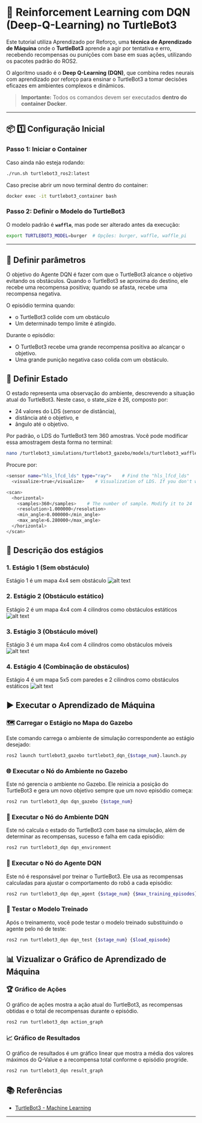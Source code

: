# 🔁 Reinforcement Learning com DQN (Deep-Q-Learning) no TurtleBot3

Este tutorial utiliza Aprendizado por Reforço, uma **técnica de Aprendizado de Máquina** onde o **TurtleBot3** aprende a agir por tentativa e erro, recebendo recompensas ou punições com base em suas ações, utilizando os pacotes padrão do ROS2.

O algoritmo usado é o **Deep Q-Learning (DQN)**, que combina redes neurais com aprendizado por reforço para ensinar o TurtleBot3 a tomar decisões eficazes em ambientes complexos e dinâmicos.

> **Importante:** Todos os comandos devem ser executados **dentro do container Docker**.

---

## 📦 1️⃣ Configuração Inicial

### **Passo 1: Iniciar o Container**
Caso ainda não esteja rodando:
```bash
./run.sh turtlebot3_ros2:latest
```
Caso precise abrir um novo terminal dentro do container:
```bash
docker exec -it turtlebot3_container bash
```
### **Passo 2: Definir o Modelo do TurtleBot3**
O modelo padrão é **`waffle`**, mas pode ser alterado antes da execução:
```bash
export TURTLEBOT3_MODEL=burger  # Opções: burger, waffle, waffle_pi
```
---

## 🧾 Definir parâmetros 

O objetivo do Agente DQN é fazer com que o TurtleBot3 alcance o objetivo evitando os obstáculos. Quando o TurtleBot3 se aproxima do destino, ele recebe uma recompensa positiva; quando se afasta, recebe uma recompensa negativa.

O episódio termina quando:

* o TurtleBot3 colide com um obstáculo
* Um determinado tempo limite é atingido.

Durante o episódio:

* O TurtleBot3 recebe uma grande recompensa positiva ao alcançar o objetivo.
* Uma grande punição negativa caso colida com um obstáculo.

## 📡 Definir Estado

O estado representa uma observação do ambiente, descrevendo a situação atual do TurtleBot3.
Neste caso, o state_size é 26, composto por:
* 24 valores do LDS (sensor de distância),
* distância até o objetivo, e
* ângulo até o objetivo.

Por padrão, o LDS do TurtleBot3 tem 360 amostras.
Você pode modificar essa amostragem desta forma no terminal:
```bash
nano /turtlebot3_simulations/turtlebot3_gazebo/models/turtlebot3_waffle/model.sdf
```

Procure por: 
```bash
<sensor name="hls_lfcd_lds" type="ray">    # Find the "hls_lfcd_lds"
  <visualize>true</visualize>    # Visualization of LDS. If you don't want to see LDS, set to `false`
``` 
```bash
<scan>
  <horizontal>
    <samples>360</samples>    # The number of sample. Modify it to 24
    <resolution>1.000000</resolution>
    <min_angle>0.000000</min_angle>
    <max_angle>6.280000</max_angle>
  </horizontal>
</scan>
```
## 🔢 Descrição dos estágios 
### 1. Estágio 1 (Sem obstáculo)
Estágio 1 é um mapa 4x4 sem obstáculo
![alt text](images/stage1.png)

### 2. Estágio 2 (Obstáculo estático)
Estágio 2 é um mapa 4x4 com 4 cilindros como obstáculos estáticos
![alt text](images/stage2.png)

### 3. Estágio 3 (Obstáculo móvel)
Estágio 3 é um mapa 4x4 com 4 cilindros como obstáculos móveis
![alt text](images/stage3.png)

### 4. Estágio 4 (Combinação de obstáculos)
Estágio 4 é um mapa 5x5 com paredes e 2 cilindros como obstáculos estáticos
![alt text](images/stage4.png)

## ▶️ Executar o Aprendizado de Máquina

### 🗺️ Carregar o Estágio no Mapa do Gazebo

Este comando carrega o ambiente de simulação correspondente ao estágio desejado:
```bash
ros2 launch turtlebot3_gazebo turtlebot3_dqn_{$stage_num}.launch.py
```

### 🌐 Executar o Nó do Ambiente no Gazebo

Este nó gerencia o ambiente no Gazebo. Ele reinicia a posição do TurtleBot3 e gera um novo objetivo sempre que um novo episódio começa:
```bash
ros2 run turtlebot3_dqn dqn_gazebo {$stage_num}
```

### 🧠 Executar o Nó do Ambiente DQN

Este nó calcula o estado do TurtleBot3 com base na simulação, além de determinar as recompensas, sucesso e falha em cada episódio:
```bash
ros2 run turtlebot3_dqn dqn_environment
```

### 🤖 Executar o Nó do Agente DQN

Este nó é responsável por treinar o TurtleBot3. Ele usa as recompensas calculadas para ajustar o comportamento do robô a cada episódio:

```bash
ros2 run turtlebot3_dqn dqn_agent {$stage_num} {$max_training_episodes}
```

### 🧪 Testar o Modelo Treinado

Após o treinamento, você pode testar o modelo treinado substituindo o agente pelo nó de teste:
```bash
ros2 run turtlebot3_dqn dqn_test {$stage_num} {$load_episode}
```

## 📊 Vizualizar o Gráfico de Aprendizado de Máquina
### 🏆 Gráfico de Ações

O gráfico de ações mostra a ação atual do TurtleBot3, as recompensas obtidas e o total de recompensas durante o episódio.
```bash
ros2 run turtlebot3_dqn action_graph
```

### 📈 Gráfico de Resultados

O gráfico de resultados é um gráfico linear que mostra a média dos valores máximos do Q-Value e a recompensa total conforme o episódio progride.
```bash
ros2 run turtlebot3_dqn result_graph
```

## 📚 Referências
- [TurtleBot3 - Machine Learning](https://emanual.robotis.com/docs/en/platform/turtlebot3/machine_learning/#machine-learning)

---